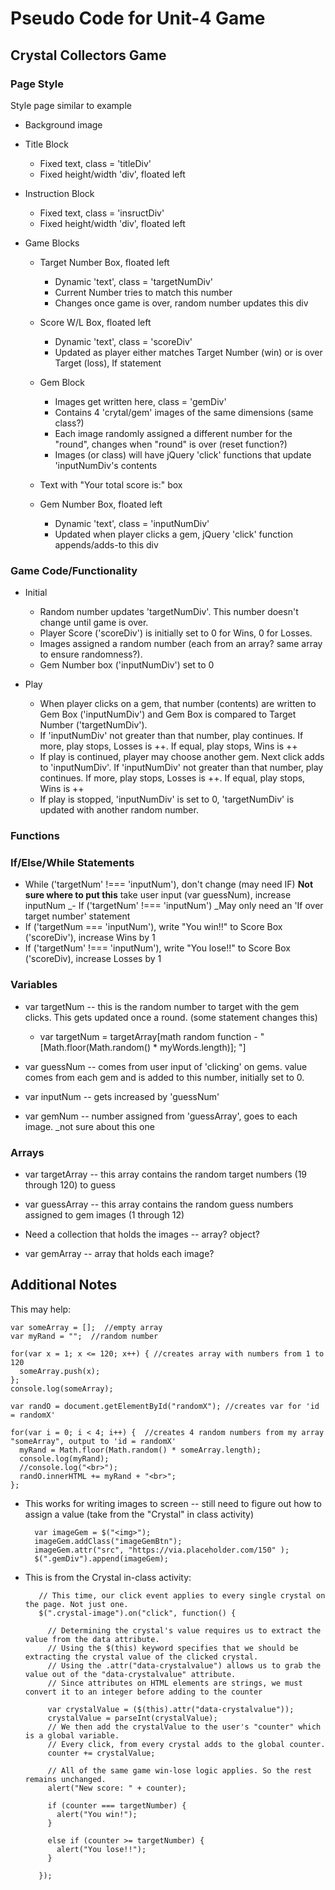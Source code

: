 #   Pseudo Code for Unit-4 Game
##  Crystal Collectors Game

### Page Style
Style page similar to example

* Background image

* Title Block
    * Fixed text, class = 'titleDiv'
    * Fixed height/width 'div', floated left 

* Instruction Block
    * Fixed text, class = 'insructDiv'
    * Fixed height/width 'div', floated left

* Game Blocks
    * Target Number Box, floated left
        * Dynamic 'text', class = 'targetNumDiv'
        * Current Number tries to match this number
        * Changes once game is over, random number updates this div 

    * Score W/L Box, floated left
        * Dynamic 'text', class = 'scoreDiv'
        * Updated as player either matches Target Number (win) or is over Target (loss), If statement

    * Gem Block
        * Images get written here, class = 'gemDiv'
        * Contains 4 'crytal/gem' images of the same dimensions (same class?)
        * Each image randomly assigned a different number for the "round", changes when "round" is over (reset function?)
        * Images (or class) will have jQuery 'click' functions that update 'inputNumDiv's contents

    * Text with "Your total score is:" box

    * Gem Number Box, floated left
        * Dynamic 'text', class = 'inputNumDiv'
        * Updated when player clicks a gem, jQuery 'click' function appends/adds-to this div

### Game Code/Functionality
* Initial
    * Random number updates 'targetNumDiv'.  This number doesn't change until game is over.
    * Player Score ('scoreDiv') is initially set to 0 for Wins, 0 for Losses.
    * Images assigned a random number (each from an array?  same array to ensure randomness?).
    * Gem Number box ('inputNumDiv') set to 0

* Play
    * When player clicks on a gem, that number (contents) are written to Gem Box ('inputNumDiv') and Gem Box is compared to Target Number ('targetNumDiv').  
    * If 'inputNumDiv' not greater than that number, play continues.  If more, play stops, Losses is ++.  If equal, play stops, Wins is ++
    * If play is continued, player may choose another gem.  Next click adds to 'inputNumDiv'.  If 'inputNumDiv' not greater than that number, play continues.  If more, play stops, Losses is ++.  If equal, play stops, Wins is ++
    * If play is stopped, 'inputNumDiv' is set to 0, 'targetNumDiv' is updated with another random number.


### Functions


### If/Else/While Statements
- While ('targetNum' !=== 'inputNum'), don't change (may need IF)
**Not sure where to put this**
take user input (var guessNum), increase inputNum
_- If ('targetNum' !=== 'inputNum') _May only need an 'If over target number' statement
- If ('targetNum === 'inputNum'), write "You win!!" to Score Box ('scoreDiv'), increase Wins by 1
- If ('targetNum' !=== 'inputNum'), write "You lose!!" to Score Box ('scoreDiv), increase Losses by 1



### Variables
- var targetNum -- this is the random number to target with the gem clicks.  This gets updated once a round.  (some statement changes this)
    - var targetNum = targetArray[math random function - "[Math.floor(Math.random() * myWords.length)]; "]

- var guessNum -- comes from user input of 'clicking' on gems.  value comes from each gem and is added to this number,  initially set to 0.
- var inputNum -- gets increased by 'guessNum'
- var gemNum -- number assigned from 'guessArray', goes to each image.  _not sure about this one

### Arrays
- var targetArray -- this array contains the random target numbers (19 through 120) to guess 
- var guessArray -- this array contains the random guess numbers assigned to gem images (1 through 12)

- Need a collection that holds the images -- array?  object?
- var gemArray -- array that holds each image?


## Additional Notes
This may help:

    var someArray = [];  //empty array
    var myRand = "";  //random number

    for(var x = 1; x <= 120; x++) { //creates array with numbers from 1 to 120 
      someArray.push(x);
    };
    console.log(someArray);

    var randO = document.getElementById("randomX"); //creates var for 'id = randomX'

    for(var i = 0; i < 4; i++) {  //creates 4 random numbers from my array "someArray", output to 'id = randomX'
      myRand = Math.floor(Math.random() * someArray.length);
      console.log(myRand);
      //console.log("<br>");
      randO.innerHTML += myRand + "<br>";
    };
    

- This works for writing images to screen -- still need to figure out how to assign a value (take from the "Crystal" in class activity)

        var imageGem = $("<img>");
        imageGem.addClass("imageGemBtn");
        imageGem.attr("src", "https://via.placeholder.com/150" );
        $(".gemDiv").append(imageGem);


- This is from the Crystal in-class activity:

         // This time, our click event applies to every single crystal on the page. Not just one.
         $(".crystal-image").on("click", function() {
         
           // Determining the crystal's value requires us to extract the value from the data attribute.
           // Using the $(this) keyword specifies that we should be extracting the crystal value of the clicked crystal.
           // Using the .attr("data-crystalvalue") allows us to grab the value out of the "data-crystalvalue" attribute.
           // Since attributes on HTML elements are strings, we must convert it to an integer before adding to the counter

           var crystalValue = ($(this).attr("data-crystalvalue"));
           crystalValue = parseInt(crystalValue);
           // We then add the crystalValue to the user's "counter" which is a global variable.
           // Every click, from every crystal adds to the global counter.
           counter += crystalValue;

           // All of the same game win-lose logic applies. So the rest remains unchanged.
           alert("New score: " + counter);

           if (counter === targetNumber) {
             alert("You win!");
           }

           else if (counter >= targetNumber) {
             alert("You lose!!");
           }

         });

